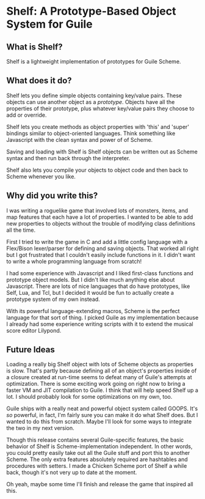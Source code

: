 # Shelf: A Prototype-Based Object System for Guile

## What is Shelf?

Shelf is a lightweight implementation of prototypes for Guile
Scheme. 

## What does it do?

Shelf lets you define simple objects containing key/value pairs. These
objects can use another object as a *prototype*. Objects have all the
properties of their prototype, plus whatever key/value pairs they
choose to add or override.

Shelf lets you create methods as object properties with 'this' and
'super' bindings similar to object-oriented languages. Think something
like Javascript with the clean syntax and power of of Scheme.

Saving and loading with Shelf is Shelf objects can be written
out as Scheme syntax and then run back through the interpreter.

Shelf also lets you compile your objects to object code and then back
to Scheme whenever you like.

## Why did you write this?

I was writing a roguelike game that involved lots of monsters, items,
and map features that each have a lot of properties. I wanted to be
able to add new properties to objects without the trouble of modifying
class definitions all the time.

First I tried to write the game in C and add a little config language
with a Flex/Bison lexer/parser for defining and saving objects. That
worked all right but I got frustrated that I couldn't easily include
functions in it. I didn't want to write a whole programming language
from scratch!

I had some experience with Javascript and I liked first-class
functions and prototype object models. But I didn't like much anything
else about Javascript. There are lots of nice languages that do have
prototypes, like Self, Lua, and Tcl, but I decided it would be fun to
actually create a prototype system of my own instead.

With its powerful language-extending macros, Scheme is the perfect
language for that sort of thing. I picked Guile as my implementation
because I already had some experience writing scripts with it to extend
the musical score editor Lilypond.

## Future Ideas

Loading a really big Shelf object with lots of Scheme objects as
properties is slow. That's partly because defining all of an object's
properties inside of a closure created at run-time seems to defeat
many of Guile's attempts at optimization.  There is some exciting work
going on right now to bring a faster VM and JIT compilation to
Guile. I think that will help speed Shelf up a lot. I should probably
look for some optimizations on my own, too.

Guile ships with a really neat and powerful object system called
GOOPS. It's *so* powerful, in fact, I'm fairly sure you can make it do
what Shelf does. But I wanted to do this from scratch. Maybe I'll look
for some ways to integrate the two in my next version.

Though this release contains several Guile-specific features, the
basic behavior of Shelf is Scheme-implementation independent. In other
words, you could pretty easily take out all the Guile stuff and port
this to another Scheme. The only extra features absolutely required
are hashtables and procedures with setters. I made a Chicken Scheme port
of Shelf a while back, though it's not very up to date at the moment.

Oh yeah, maybe some time I'll finish and release the game that
inspired all this.
